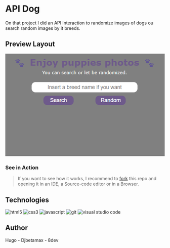 # API Dog

On that project I did an API interaction to randomize images of dogs ou search random images by it breeds.

## Preview Layout

![Project's preview image](img/dog-randomizer-img-preview.png)

### See in Action

> If you want to see how it works, I recommend to [fork](https://docs.github.com/en/get-started/quickstart/fork-a-repo) this repo and opening it in an IDE, a Source-code editor or in a Browser.

## Technologies

![html5](https://img.shields.io/badge/html5-%23E34F26.svg?style=for-the-badge&logo=html5&logoColor=white)
![css3](https://img.shields.io/badge/css3-%231572B6.svg?style=for-the-badge&logo=css3&logoColor=white)
![javascript](https://img.shields.io/badge/javascript-%23323330.svg?style=for-the-badge&logo=javascript&logoColor=%23F7DF1E)
![git](https://img.shields.io/badge/git-%23F05033.svg?style=for-the-badge&logo=git&logoColor=white)
![visual studio code](https://img.shields.io/badge/Visual%20Studio%20Code-0078d7.svg?style=for-the-badge&logo=visual-studio-code&logoColor=white)

## Author

Hugo - Djbetamax - 8dev
